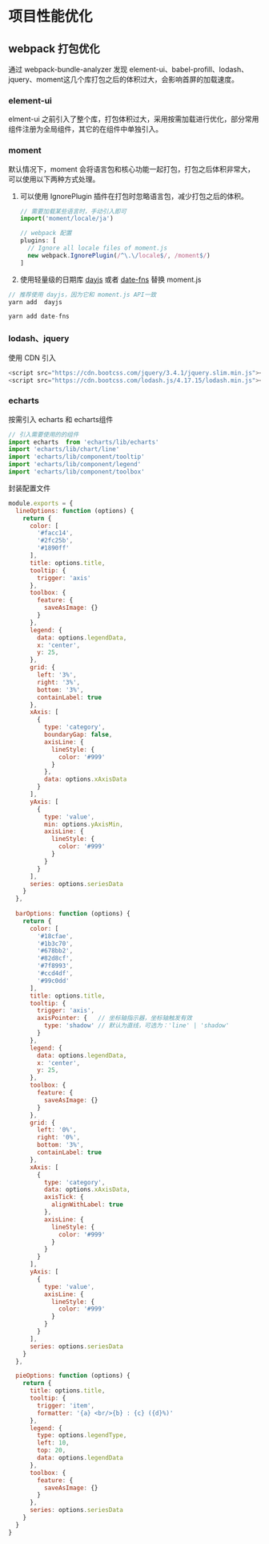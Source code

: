# 项目性能优化

## webpack 打包优化

通过 webpack-bundle-analyzer 发现 element-ui、babel-profill、lodash、jquery、moment这几个库打包之后的体积过大，会影响首屏的加载速度。

### element-ui

elment-ui 之前引入了整个库，打包体积过大，采用按需加载进行优化，部分常用组件注册为全局组件，其它的在组件中单独引入。

### moment

默认情况下，moment 会将语言包和核心功能一起打包，打包之后体积非常大，可以使用以下两种方式处理。

1. 可以使用 IgnorePlugin 插件在打包时忽略语言包，减少打包之后的体积。

   ```js
   // 需要加载某些语言时，手动引入即可
   import('moment/locale/ja')
   
   // webpack 配置
   plugins: [
     // Ignore all locale files of moment.js
     new webpack.IgnorePlugin(/^\.\/locale$/, /moment$/)
   ]
   
   
   ```

2. 使用轻量级的日期库 [dayjs](https://github.com/iamkun/dayjs) 或者 [date-fns](https://github.com/date-fns/date-fns) 替换 moment.js

```js
// 推荐使用 dayjs，因为它和 moment.js API一致
yarn add  dayjs

yarn add date-fns
```

### lodash、jquery

使用 CDN 引入

```js
<script src="https://cdn.bootcss.com/jquery/3.4.1/jquery.slim.min.js"></script>
<script src="https://cdn.bootcss.com/lodash.js/4.17.15/lodash.min.js"></script>
```

### echarts

按需引入 echarts 和 echarts组件

```js
// 引入需要使用的的组件
import echarts  from 'echarts/lib/echarts'
import 'echarts/lib/chart/line'
import 'echarts/lib/component/tooltip'
import 'echarts/lib/component/legend'
import 'echarts/lib/component/toolbox'
```

封装配置文件

```js
module.exports = {
  lineOptions: function (options) {
    return {
      color: [
        '#facc14',
        '#2fc25b',
        '#1890ff'
      ],
      title: options.title,
      tooltip: {
        trigger: 'axis'
      },
      toolbox: {
        feature: {
          saveAsImage: {}
        }
      },
      legend: {
        data: options.legendData,
        x: 'center',
        y: 25,
      },
      grid: {
        left: '3%',
        right: '3%',
        bottom: '3%',
        containLabel: true
      },
      xAxis: [
        {
          type: 'category',
          boundaryGap: false,
          axisLine: {
            lineStyle: {
              color: '#999'
            }
          },
          data: options.xAxisData
        }
      ],
      yAxis: [
        {
          type: 'value',
          min: options.yAxisMin,
          axisLine: {
            lineStyle: {
              color: '#999'
            }
          }
        }
      ],
      series: options.seriesData
    }
  },
  
  barOptions: function (options) {
    return {
      color: [
        '#18cfae',
        '#1b3c70',
        '#678bb2',
        '#82d8cf',
        '#7f8993',
        '#ccd4df',
        '#99c0dd'
      ],
      title: options.title,
      tooltip: {
        trigger: 'axis',
        axisPointer: {   // 坐标轴指示器，坐标轴触发有效
          type: 'shadow' // 默认为直线，可选为：'line' | 'shadow'
        }
      },
      legend: {
        data: options.legendData,
        x: 'center',
        y: 25,
      },
      toolbox: {
        feature: {
          saveAsImage: {}
        }
      },
      grid: {
        left: '0%',
        right: '0%',
        bottom: '3%',
        containLabel: true
      },
      xAxis: [
        {
          type: 'category',
          data: options.xAxisData,
          axisTick: {
            alignWithLabel: true
          },
          axisLine: {
            lineStyle: {
              color: '#999'
            }
          }
        }
      ],
      yAxis: [
        {
          type: 'value',
          axisLine: {
            lineStyle: {
              color: '#999'
            }
          }
        }
      ],
      series: options.seriesData
    }
  },

  pieOptions: function (options) {
    return {
      title: options.title,
      tooltip: {
        trigger: 'item',
        formatter: '{a} <br/>{b} : {c} ({d}%)'
      },
      legend: {
        type: options.legendType,
        left: 10,
        top: 20,
        data: options.legendData
      },
      toolbox: {
        feature: {
          saveAsImage: {}
        }
      },
      series: options.seriesData
    }
  }
}

```

